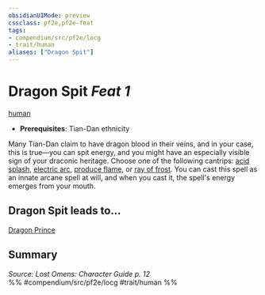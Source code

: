 ```yaml
---
obsidianUIMode: preview
cssclass: pf2e,pf2e-feat
tags:
- compendium/src/pf2e/locg
- trait/human
aliases: ["Dragon Spit"]
---
```

# Dragon Spit  *Feat 1*  
[human](../../Rules/traits/human.md)  

- **Prerequisites**: Tian-Dan ethnicity

Many Tian-Dan claim to have dragon blood in their veins, and in your case, this is true—you can spit energy, and you might have an especially visible sign of your draconic heritage. Choose one of the following cantrips: [acid splash](../spells/acid-splash.md), [electric arc](../spells/electric-arc.md), [produce flame](../spells/produce-flame.md), or [ray of frost](../spells/ray-of-frost.md). You can cast this spell as an innate arcane spell at will, and when you cast it, the spell's energy emerges from your mouth.

## Dragon Spit leads to...

[Dragon Prince](dragon-prince-locg.md)

## Summary

*Source: Lost Omens: Character Guide p. 12*  
%% #compendium/src/pf2e/locg #trait/human %%